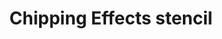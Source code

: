 ---
layout: product
title: "Chipping Effects stencil"
price: "1500" 
desc: "Šablon za bojenje"
img_path: "/assets/img/LIANG-0009.webp"
brand: "AMMO"
available: true
special_offer: false
new: false
soon: false
cat: "070000"
subcat: "070100"
subsubcat: "070105"
sifra: "LIANG-0009"
popular: false
spec: false
---